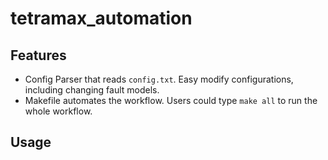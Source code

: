 # tetramax_automation

## Features
- Config Parser that reads `config.txt`. Easy modify configurations, including changing fault models.
- Makefile automates the workflow. Users could type `make all` to run the whole workflow.

## Usage